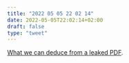 ```yaml
---
title: "2022 05 05 22 02 14"
date: 2022-05-05T22:02:14+02:00
draft: false
type: "tweet"
---
```

[What we can deduce from a leaked PDF](https://matthewbutterick.com/chron/what-we-can-deduce-from-a-leaked-pdf.html).
